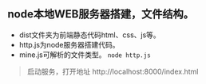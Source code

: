 ## node本地WEB服务器搭建，文件结构。
* dist文件夹为前端静态代码html、css、js等。
* http.js为node服务器搭建代码。
* mine.js可解析的文件类型。
`node http.js`
>启动服务，打开地址 http://localhost:8000/index.html

